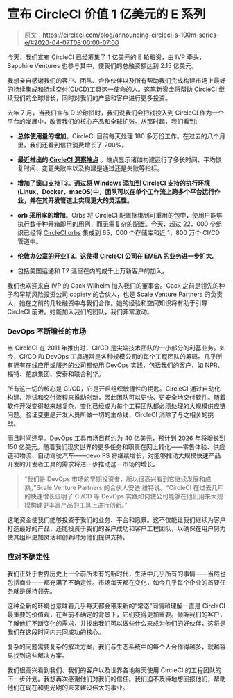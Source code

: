 # 宣布 CircleCI 价值 1 亿美元的 E 系列

> 原文：<https://circleci.com/blog/announcing-circleci-s-100m-series-e/#2020-04-07T08:00:00-07:00>

今天，我们宣布 CircleCI 已经筹集了 1 亿美元的 E 轮融资，由 IVP 牵头，Sapphire Ventures 也参与其中，使我们的总融资额达到 2.15 亿美元。

我想亲自感谢我们的客户、团队、合作伙伴以及所有帮助我们完成构建市场上最好的[持续集成](https://circleci.com/continuous-integration/)和持续交付(CI/CD)工具这一使命的人。这笔新资金将帮助 CircleCI 继续我们的全球增长，同时对我们的产品和客户进行更多投资。

去年 7 月，当我们宣布 D 轮融资时，我们说我们会把钱投入到 CircleCI 作为一个平台的发展中，改善我们的核心产品和全球扩张。从那时起，我们看到:

*   **总体使用量的增加**。CircleCI 目前每天处理 180 多万份工作。在过去的八个月里，我们还看到信贷消费增长了 200%。

*   **最近推出的 [CircleCI 洞察端点](https://circleci.com/blog/announcing-new-insights-endpoints-in-circleci-s-api-v2/)** 。端点显示诸如构建运行了多长时间、平均恢复时间、变更失败率以及构建是通过还是失败等指标。

*   **增加了[窗口支持](https://circleci.com/blog/windows-general-availability-announcement/)T3。通过将 Windows 添加到 CircleCI 支持的执行环境(Linux、Docker、macOS)中，团队可以在单个工作流上跨多个平台运行作业，并在其开发管道上实现更大的灵活性。**

*   **orb 采用率的增加**。Orbs 将 CircleCI 配置捆绑到可重用的包中，使用户能够执行数千种开箱即用的用例，而无需复杂的配置。今天，超过 22，000 个组织已经将 [CircleCI orbs](https://circleci.com/orbs/) 集成到 65，000 个存储库和近 1，800 万个 CI/CD 管道中。

*   **伦敦办公室[的开业](https://circleci.com/blog/announcing-circleci-london/)T3。这使得 CircleCI 公司在 EMEA 的业务进一步扩大。**

*   包括美国运通和 T2 温室在内的成千上万新客户的加入。

我们也欢迎来自 IVP 的 Cack Wilhelm 加入我们的董事会。Cack 之前是领先的种子和早期风险投资公司 copiety 的合伙人，也是 Scale Venture Partners 的负责人，她在之前的几轮融资中与我们合作。她的经验和空间知识将有助于引导 CircleCI 前进。她能加入我们的团队，我们非常激动。

### DevOps 不断增长的市场

当 CircleCI 在 2011 年推出时，CI/CD 是尖端技术团队的一小部分的利基业务。如今，CI/CD 和 DevOps 工具通常是各种规模公司的每个工程团队的筹码。几乎所有拥有在线应用或服务的公司都使用 DevOps 实践，包括我们的客户，如 NPR、福特、花旗集团、安泰和联合利华。

所有这一切的核心是 CI/CD，它是开启组织敏捷性的钥匙。CircleCI 通过自动化构建、测试和交付流程来推动创新，因此团队可以更快、更安全地交付软件。随着软件开发变得越来越复杂，变化已经成为每个工程团队都必须处理的大规模供应链问题。验证变更是开发人员所做一切的生命线，CircleCI 消除了与之相关的挑战。

而且时间还早。DevOps 工具市场目前约为 40 亿美元，预计到 2026 年将增长到 150 亿美元。随着我们现实世界的更多任务和职责在网上转化——零售体验、供应链和物流、自动驾驶汽车——devo PS 将继续增长，对能够推动大规模快速产品开发的开发者工具的需求将进一步推动这一市场的增长。

> “我们是 DevOps 市场的早期投资者，所以很高兴看到它继续发展和成熟，”Scale Venture Partners 的合伙人安迪·维特说。“CircleCI 在过去几年的快速增长证明了 CI/CD 等 DevOps 实践如何使公司能够在他们用来大规模构建更丰富产品的工具上进行创新。”

这笔资金使我们能够投资于我们的业务、平台和愿景。这不仅能让我们继续为客户打造最好的产品，还能投资于我们的客户成功和客户工程团队，以确保在用户努力使其组织更加灵活和创新时为他们提供支持。

### 应对不确定性

我们正处于世界历史上一个前所未有的新时代，生活中几乎所有的事情——当然也包括商业——都充满了不确定性。市场每天都在变化，如今几乎每个企业的首要任务就是保持领先。

这种全新的环境也意味着几乎每天都会带来新的“常态”同情和理解一直是 CircleCI 最重要的价值观，在当前不确定的背景下，它们变得更加重要。倾听我们的客户，了解他们不断变化的需求，并找出我们可以做些什么来成为他们的好伙伴，这将是我们在这段时间内共同成功的核心。

复杂的问题需要复杂的解决方案，我们与生态系统中的每个人合作得越多，就越容易找到这些解决方案。

我们很高兴看到我们、我们的客户以及世界各地每天使用 CircleCI 的工程团队的下一步计划。我想再次感谢他们对我们的信任。我们迫不及待地想回报他们，帮助他们在现在和更光明的未来建设伟大的事业。